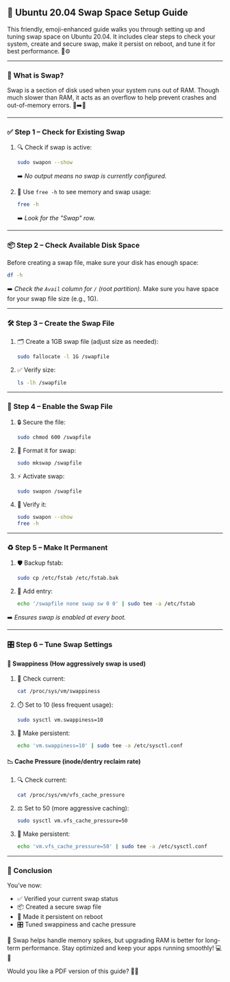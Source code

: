 ## 💾 Ubuntu 20.04 Swap Space Setup Guide

This friendly, emoji-enhanced guide walks you through setting up and tuning swap space on Ubuntu 20.04. It includes clear steps to check your system, create and secure swap, make it persist on reboot, and tune it for best performance. 🐧⚙️

---

### 📘 What is Swap?

Swap is a section of disk used when your system runs out of RAM. Though much slower than RAM, it acts as an overflow to help prevent crashes and out-of-memory errors. 🧠➡️💽

---

### ✅ Step 1 – Check for Existing Swap

1. 🔍 Check if swap is active:

   ```bash
   sudo swapon --show
   ```

   ➡️ *No output means no swap is currently configured.*

2. 🧮 Use `free -h` to see memory and swap usage:

   ```bash
   free -h
   ```

   ➡️ *Look for the "Swap" row.*

---

### 📦 Step 2 – Check Available Disk Space

Before creating a swap file, make sure your disk has enough space:

```bash
df -h
```

➡️ *Check the `Avail` column for `/` (root partition).* Make sure you have space for your swap file size (e.g., 1G).

---

### 🛠️ Step 3 – Create the Swap File

1. 🗂️ Create a 1GB swap file (adjust size as needed):

   ```bash
   sudo fallocate -l 1G /swapfile
   ```

2. ✅ Verify size:

   ```bash
   ls -lh /swapfile
   ```

---

### 🔐 Step 4 – Enable the Swap File

1. 🔒 Secure the file:

   ```bash
   sudo chmod 600 /swapfile
   ```

2. 🧮 Format it for swap:

   ```bash
   sudo mkswap /swapfile
   ```

3. ⚡ Activate swap:

   ```bash
   sudo swapon /swapfile
   ```

4. 🧪 Verify it:

   ```bash
   sudo swapon --show
   free -h
   ```

---

### ♻️ Step 5 – Make It Permanent

1. 🛡️ Backup fstab:

   ```bash
   sudo cp /etc/fstab /etc/fstab.bak
   ```

2. 📝 Add entry:

   ```bash
   echo '/swapfile none swap sw 0 0' | sudo tee -a /etc/fstab
   ```

➡️ *Ensures swap is enabled at every boot.*

---

### 🎛️ Step 6 – Tune Swap Settings

#### 🔄 Swappiness (How aggressively swap is used)

1. 📖 Check current:

   ```bash
   cat /proc/sys/vm/swappiness
   ```

2. ⏱️ Set to 10 (less frequent usage):

   ```bash
   sudo sysctl vm.swappiness=10
   ```

3. 💾 Make persistent:

   ```bash
   echo 'vm.swappiness=10' | sudo tee -a /etc/sysctl.conf
   ```

#### 📉 Cache Pressure (inode/dentry reclaim rate)

1. 🔍 Check current:

   ```bash
   cat /proc/sys/vm/vfs_cache_pressure
   ```

2. ⚖️ Set to 50 (more aggressive caching):

   ```bash
   sudo sysctl vm.vfs_cache_pressure=50
   ```

3. 💾 Make persistent:

   ```bash
   echo 'vm.vfs_cache_pressure=50' | sudo tee -a /etc/sysctl.conf
   ```

---

### 🎉 Conclusion

You’ve now:

* ✅ Verified your current swap status
* 📦 Created a secure swap file
* 🔁 Made it persistent on reboot
* 🎛️ Tuned swappiness and cache pressure

🔧 Swap helps handle memory spikes, but upgrading RAM is better for long-term performance. Stay optimized and keep your apps running smoothly! 💻🚀

Would you like a PDF version of this guide? 📄😊
